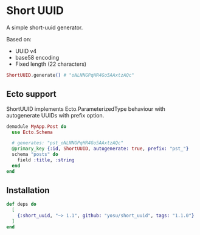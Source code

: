 # Short UUID

A simple short-uuid generator.

Based on:

- UUID v4
- base58 encoding
- Fixed length (22 characters)


```elixir
ShortUUID.generate() # "oNLNNGPqHR4Go5AAxtzAQc"
```

## Ecto support

ShortUUID implements Ecto.ParameterizedType behaviour with autogenerate UUIDs with prefix option.

```elixir
demodule MyApp.Post do
  use Ecto.Schema

  # generates: "pst_oNLNNGPqHR4Go5AAxtzAQc"
  @primary_key {:id, ShortUUID, autogenerate: true, prefix: "pst_"}
  schema "posts" do
    field :title, :string
  end
end
```


## Installation

```elixir
def deps do
  [
    {:short_uuid, "~> 1.1", github: "yosu/short_uuid", tags: "1.1.0"}
  ]
end
```
